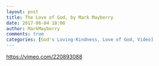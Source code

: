 ```yaml
---
layout: post
title: The Love of God, by Mark Mayberry
date: 2017-06-04 18:00
author: MarkMayberry
comments: true
categories: [God's Loving-Kindness, Love of God, Video]
---
```

https://vimeo.com/220893088
